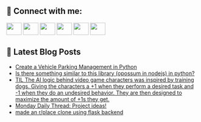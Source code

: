 ## 🔎 Connect with me:
[<img height="32" width="40" src="https://cdn.jsdelivr.net/npm/simple-icons@v5/icons/telegram.svg" />](https://t.me/bullbesh)
[<img height="32" width="40" src="https://cdn.jsdelivr.net/npm/simple-icons@v5/icons/vk.svg" />](https://vk.com/bullbesh)
[<img height="32" width="40" src="https://cdn.jsdelivr.net/npm/simple-icons@v5/icons/twitter.svg" />](https://twitter.com/bullbesh1)
[<img height="32" width="40" src="https://cdn.jsdelivr.net/npm/simple-icons@v5/icons/instagram.svg" />](https://www.instagram.com/bullbesh)
[<img height="32" width="40" src="https://cdn.jsdelivr.net/npm/simple-icons@v5/icons/reddit.svg" />](https://www.reddit.com/user/bullbesh)
[<img height="32" width="40" src="https://cdn.jsdelivr.net/npm/simple-icons@v5/icons/youtube.svg" />](https://www.youtube.com/channel/UCtfjRs6uzgq5mfm8S06WTcg)

## 📕 Latest Blog Posts
<!-- BLOG-POST-LIST:START -->
- [Create a Vehicle Parking Management in Python](https://www.reddit.com/r/Python/comments/v5tcvl/create_a_vehicle_parking_management_in_python/)
- [Is there something similar to this library &lpar;opossum in nodejs&rpar; in python?](https://www.reddit.com/r/Python/comments/v5rv3r/is_there_something_similar_to_this_library/)
- [TIL The AI logic behind video game characters was inspired by training dogs. Giving the characters a +1 when they perform a desired task and -1 when they do an undesired behavior. They are then designed to maximize the amount of +1s they get.](https://www.reddit.com/r/Python/comments/v5rg4h/til_the_ai_logic_behind_video_game_characters_was/)
- [Monday Daily Thread: Project ideas!](https://www.reddit.com/r/Python/comments/v5pzn0/monday_daily_thread_project_ideas/)
- [made an r/place clone using flask backend](https://www.reddit.com/r/Python/comments/v5pzmc/made_an_rplace_clone_using_flask_backend/)
<!-- BLOG-POST-LIST:END -->
